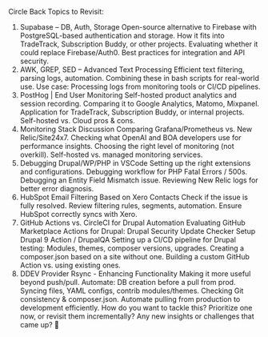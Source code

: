 Circle Back Topics to Revisit:
1. Supabase – DB, Auth, Storage
Open-source alternative to Firebase with PostgreSQL-based authentication and storage.
How it fits into TradeTrack, Subscription Buddy, or other projects.
Evaluating whether it could replace Firebase/Auth0.
Best practices for integration and API security.
2. AWK, GREP, SED – Advanced Text Processing
Efficient text filtering, parsing logs, automation.
Combining these in bash scripts for real-world use.
Use case: Processing logs from monitoring tools or CI/CD pipelines.
3. PostHog | End User Monitoring
Self-hosted product analytics and session recording.
Comparing it to Google Analytics, Matomo, Mixpanel.
Application for TradeTrack, Subscription Buddy, or internal projects.
Self-hosted vs. Cloud pros & cons.
4. Monitoring Stack Discussion
Comparing Grafana/Prometheus vs. New Relic/Site24x7.
Checking what OpenAI and BOA developers use for performance insights.
Choosing the right level of monitoring (not overkill).
Self-hosted vs. managed monitoring services.
5. Debugging Drupal/WP/PHP in VSCode
Setting up the right extensions and configurations.
Debugging workflow for PHP Fatal Errors / 500s.
Debugging an Entity Field Mismatch issue.
Reviewing New Relic logs for better error diagnosis.
6. HubSpot Email Filtering Based on Xero Contacts
Check if the issue is fully resolved.
Review filtering rules, segments, automation.
Ensure HubSpot correctly syncs with Xero.
7. GitHub Actions vs. CircleCI for Drupal Automation
Evaluating GitHub Marketplace Actions for Drupal:
Drupal Security Update Checker
Setup Drupal 9 Action / DrupalQA
Setting up a CI/CD pipeline for Drupal testing:
Modules, themes, composer versions, upgrades.
Creating a composer.json based on a site without one.
Building a custom GitHub Action vs. using existing ones.
8. DDEV Provider Rsync - Enhancing Functionality
Making it more useful beyond push/pull.
Automate:
DB creation before a pull from prod.
Syncing files, YAML configs, contrib modules/themes.
Checking Git consistency & composer.json.
Automate pulling from production to development efficiently.
How do you want to tackle this?
Prioritize one now, or revisit them incrementally?
Any new insights or challenges that came up? 🚀






